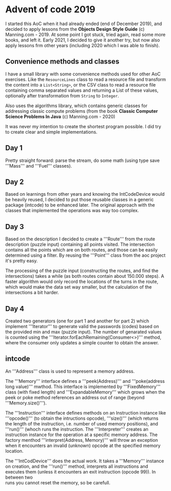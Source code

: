 # Advent of code 2019

I started this AoC when it had  already ended (end of December 2019), and decided to apply lessons from the 
**Objects Design Style Guide** (c) Manning.com - 2019. At some point I got stuck, tried again, read some more books,
and left it. Early 2021, I decided to give it another try, but now also apply lessons frm other years (including 2020 
which I was able to finish).

## Convenience methods and classes
I have a small library with some convenience methods used for other AoC exercises. Like the ```ResourceLines``` class
to read a resource file and transform the content into a ```List<String>```, or the CSV class to read a resource
file containing comma separated values and returning a List of these values, optionally after transformation from
```String``` to ```Integer```.

Also uses the algorithms library, which contains generic classes for addressing classic compute problems (from the book
**Classic Computer Science Problems In Java** (c) Manning.com - 2020)

It was never my intention to create the shortest program possible. I did try to create clear and simple implementations.

## Day 1
Pretty straight forward: parse the stream, do some math (using type save '''Mass''' and '''Fuel''' classes).

## Day 2
Based on learnings from other years and knowing the IntCodeDevice would be heavily reused, I decided to put those 
reusable classes in a generic package (intcode) to be enhanced later. The original approach with the classes that 
implemented the operations was way too complex.

## Day 3
Based on the description I decided to create a '''Route''' from the route description (puzzle input) containing all 
points visited. The intersection contains all the points which are on both routes, and those can be easily determined 
using a filter. By reusing the '''Point''' class from the aoc project it's pretty easy.

The processing of the puzzle input (constructing the routes, and find the intersections) takes a while (as both routes 
contain about 150.000 steps). A faster algorithm would only record the locations of the turns in the route, which would 
make the data set way smaller, but the calculation of the intersections a bit harder. 

## Day 4
Created two generators (one for part 1 and another for part 2) which implement '''Iterator<String>''' to generate valid 
the passwords (codes) based on the provided min and max (puzzle input). The number of genarated values is counted 
using the '''Iterator.forEachRemaining(Consumer<>)''' method, where the consumer only updates a simple counter to 
obtain the answer.

## intcode
An '''Address''' class is used to represent a memory address. 

The '''Memory''' interface defines a '''peek(Address)''' and '''poke(address long value)''' mwthod. This interface is 
implemented by '''FixedMemory''' class (with fixed length) and '''ExpandableMemory''' which grows when the peek or poke 
method references an address out of range (beyond '''Memory.size()''').

The '''Instruction''' interface defines methods on an Instruction instance like '''opcode()''' (to obtain the 
intructions opcode), '''size()''' (which returns the length of the instruction, i.e. number of used memory positions), 
and '''run()''' (whoch runs the instruction. The '''Interpreter''' creates an instruction instance for the operation at 
a specific memory address. The factory menthod '''interpret(Address, Memory)''' will throw an exception when it 
encounters an invalid (unknown) opcode at the specified memory location.

The '''IntCodDevice''' does the actual work. It takes a '''Memory''' instance on creation, and the '''run()''' method, 
interprets all instructions and executes them (unless it encounters an exit instruction (opcode 99)). In between two  
runs you cannot reset the memory, so be carefull.